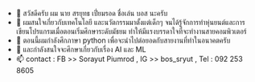 - 👋 สวัสดีครับ ผม นาย สรยุทธ เปี่ยมรอด ชื่อเล่น บอส นะครับ
- 👀 ผมสนใจเกี่ยวกับเทคโนโลยี และนวัตกรรมมาตั้งแต่เด็กๆ จนได้รู้จักการทำหุ่นยนต์และการเขียนโปรแกรมเมื่อตอนเริ่มศึกษาระดับมัธยม ทำให้มีแรงบรรดาใจที่จะทำงานสายคอมพิวเตอร์
- 🌱 ตอนนี้ผมกำลังศึกภาษา python เพื่อจะนำไปต่อยอดกับสายงานที่ทำในอนาคตครับ
- 💞️ และกำลังสนใจจะศึกษาเกี่ยวกับเรื่อง AI และ ML
- 📫 contact : FB >> Sorayut Piumrod , IG >> bos_sryut , Tel : 092 253 8605
